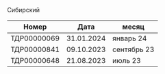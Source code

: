  
Сибирский

| Номер       | Дата       | месяц       |
| ----------- | ---------- | ----------- |
| ТДР00000069 | 31.01.2024 | январь 24   |
| ТДР00000841 | 09.10.2023 | сентябрь 23 |
| ТДР00000648 | 21.08.2023 | июль 23     |
